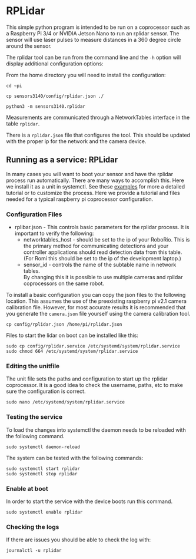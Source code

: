 # RPLidar

This simple python program is intended to be run on a coprocessor such as a 
Raspberry Pi 3/4 or NVIDIA Jetson Nano to run an rplidar sensor.  The sensor
will use laser pulses to measure distances in a 360 degree circle around the 
sensor.

The rplidar tool can be run from the command line and the `-h` option will 
display additional configuration options:

From the home directory you will need to install the configuration:
```
cd ~pi
```

```
cp sensors3140/config/rplidar.json ./
```

```
python3 -m sensors3140.rplidar
```

Measurements are communicated through a NetworkTables interface in the 
table `rplidar`.

There is a `rplidar.json` file that configures the tool.  This should be 
updated with the proper ip for the network and the camera device.


## Running as a service: RPLidar

In many cases you will want to boot your sensor and have the rplidar 
process run automatically.  There are many ways to accomplish this.  Here 
we install it as a unit in systemctl.  See these 
[examples](https://www.shellhacks.com/systemd-service-file-example/) 
for more a detailed tutorial or to customize the process.  Here we provide 
a tutorial and files needed for a typical raspberry pi coprocessor 
configuration.

### Configuration Files

 * rplibar.json - This controls basic parameters for the rplidar 
   process.  It is important to verify the following:
    * networktables_host - should be set to the ip of your RoboRio. This is 
      the primary method for communicating detections and your controller 
      applications should read detection data from this table.  (For Romi 
      this should be set to the ip of the development laptop.)
    * sensor_id - controls the name of the subtable name in network tables.  
      By changing this it is possible to use multiple cameras and rplidar 
      coprocessors on the same robot.

To install a basic configuration you can copy the json files to the following 
location.  This assumes the use of the preexisting raspberry pi v2.1 camera 
calibration file.  However, for most accurate results it is recommended that 
you generate the `camera.json` file yourself using the camera calibration tool.

```
cp config/rplidar.json /home/pi/rplidar.json
```

Files to start the lidar on boot can be installed like this:
```
sudo cp config/rplidar.service /etc/systemd/system/rplidar.service
sudo chmod 664 /etc/systemd/system/rplidar.service
```

### Editing the unitfile
The unit file sets the paths and configuration to start up the rplidar 
coprocessor.  It is a good idea to check the username, paths, etc to make 
sure the configuration is correct.

```
sudo nano /etc/systemd/system/rplidar.service
```

### Testing the service
To load the changes into systemctl the daemon needs to be reloaded with 
the following command.

```
sudo systemctl daemon-reload
```

The system can be tested with the following commands:
```
sudo systemctl start rplidar
sudo systemctl stop rplidar
```

### Enable at boot
In order to start the service with the device boots run this command.
```
sudo systemctl enable rplidar
```

### Checking the logs
If there are issues you should be able to check the log with:
```
journalctl -u rplidar
```
